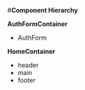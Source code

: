 #__Component Hierarchy__

__AuthFormContainer__  
* AuthForm

__HomeContainer__
* header
* main
* footer
